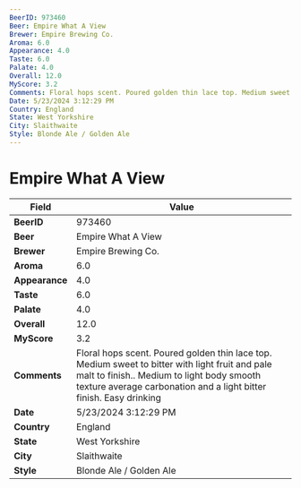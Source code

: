 ```yaml
---
BeerID: 973460
Beer: Empire What A View
Brewer: Empire Brewing Co.
Aroma: 6.0
Appearance: 4.0
Taste: 6.0
Palate: 4.0
Overall: 12.0
MyScore: 3.2
Comments: Floral hops scent. Poured golden thin lace top. Medium sweet to bitter with light fruit and pale malt to finish.. Medium to light body smooth texture average carbonation and a light bitter finish. Easy drinking
Date: 5/23/2024 3:12:29 PM
Country: England
State: West Yorkshire
City: Slaithwaite
Style: Blonde Ale / Golden Ale
---
```


# Empire What A View

| Field         | Value |
|---------------|-------|
| **BeerID** | 973460 |
| **Beer** | Empire What A View |
| **Brewer** | Empire Brewing Co. |
| **Aroma** | 6.0 |
| **Appearance** | 4.0 |
| **Taste** | 6.0 |
| **Palate** | 4.0 |
| **Overall** | 12.0 |
| **MyScore** | 3.2 |
| **Comments** | Floral hops scent. Poured golden thin lace top. Medium sweet to bitter with light fruit and pale malt to finish.. Medium to light body smooth texture average carbonation and a light bitter finish. Easy drinking  |
| **Date** | 5/23/2024 3:12:29 PM |
| **Country** | England |
| **State** | West Yorkshire |
| **City** | Slaithwaite |
| **Style** | Blonde Ale / Golden Ale |
